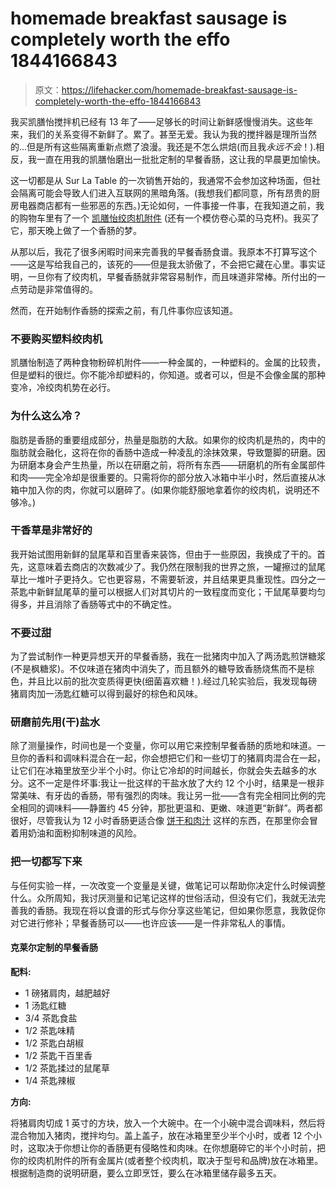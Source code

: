 # homemade breakfast sausage is completely worth the effo 1844166843

> 原文：<https://lifehacker.com/homemade-breakfast-sausage-is-completely-worth-the-effo-1844166843>

我买凯膳怡搅拌机已经有 13 年了——足够长的时间让新鲜感慢慢消失。这些年来，我们的关系变得不新鲜了。累了。甚至无爱。我认为我的搅拌器是理所当然的...但是所有这些隔离重新点燃了浪漫。我还是不怎么烘焙(而且我*永远不会*！).相反，我一直在用我的凯膳怡磨出一批批定制的早餐香肠，这让我的早晨更加愉快。

这一切都是从 Sur La Table 的一次销售开始的，我通常不会参加这种场面，但社会隔离可能会导致人们进入互联网的黑暗角落。(我想我们都同意，所有昂贵的厨房电器商店都有一些邪恶的东西。)无论如何，一件事接一件事，在我知道之前，我的购物车里有了一个 [凯膳怡绞肉机附件](https://www.surlatable.com/kitchenaid-metal-food-grinder-attachment/3984101.html?mrkgadid=1&mrkgen=gpla&mrkgbflag=0&mrkgcat=cat&acctid=21700000001683301&dskeywordid=92700052592109207&lid=92700052592109207&ds_s_kwgid=58700005772685172&ds_s_inventory_feed_id=97700000008343482&dsproductgroupid=296079404282&product_id=3984101&merchid=5755698&prodctry=US&prodlang=en&channel=local&storeid=%7Bproduct_store_id%7D&device=c&network=g&matchtype=&locationid=%7Bloc_phyiscal_ms%7D&creative=190769995565&targetid=pla-296079404282&campaignid=803390144&adgroupid=41052747309&&affsrcid=AFF0005&utm_source=google&utm_medium=cpc&utm_term=&utm_campaign=803390144&creative=190769995565&device=c&matchtype=&gclid=EAIaIQobChMI9OvX-NKd6gIVjx-tBh0CAA22EAQYAyABEgKcd_D_BwE&gclsrc=aw.ds) (还有一个模仿卷心菜的马克杯)。我买了它，那天晚上做了一个香肠的梦。



从那以后，我花了很多闲暇时间来完善我的早餐香肠食谱。我原本不打算写这个——这是写给我自己的，该死的——但是我太骄傲了，不会把它藏在心里。事实证明，一旦你有了绞肉机，早餐香肠就非常容易制作，而且味道非常棒。所付出的一点劳动是非常值得的。

然而，在开始制作香肠的探索之前，有几件事你应该知道。

### 不要购买塑料绞肉机

凯膳怡制造了两种食物粉碎机附件——一种金属的，一种塑料的。金属的比较贵，但是塑料的很烂。你不能冷却塑料的，你知道。或者可以，但是不会像金属的那种变冷，冷绞肉机势在必行。

### 为什么这么冷？

脂肪是香肠的重要组成部分，热量是脂肪的大敌。如果你的绞肉机是热的，肉中的脂肪就会融化，这将在你的香肠中造成一种凌乱的涂抹效果，导致蹩脚的研磨。因为研磨本身会产生热量，所以在研磨之前，将所有东西——研磨机的所有金属部件和肉——完全冷却是很重要的。只需将你的部分放入冰箱中半小时，然后直接从冰箱中加入你的肉，你就可以磨碎了。(如果你能舒服地拿着你的绞肉机，说明还不够冷。)



### 干香草是非常好的

我开始试图用新鲜的鼠尾草和百里香来装饰，但由于一些原因，我换成了干的。首先，这意味着去商店的次数减少了。我仍然在限制我的世界之旅，一罐擦过的鼠尾草比一堆叶子更持久。它也更容易，不需要斩波，并且结果更具重现性。四分之一茶匙中新鲜鼠尾草的量可以根据人们对其切片的一致程度而变化；干鼠尾草要均匀得多，并且消除了香肠等式中的不确定性。

### 不要过甜

为了尝试制作一种更异想天开的早餐香肠，我在一批猪肉中加入了两汤匙煎饼糖浆(不是枫糖浆)。不仅味道在猪肉中消失了，而且额外的糖导致香肠烧焦而不是棕色，并且比以前的批次变质得更快(细菌喜欢糖！).经过几轮实验后，我发现每磅猪肩肉加一汤匙红糖可以得到最好的棕色和风味。

### 研磨前先用(干)盐水

除了测量操作，时间也是一个变量，你可以用它来控制早餐香肠的质地和味道。一旦你的香料和调味料混合在一起，你会想把它们和一些切丁的猪肩肉混合在一起，让它们在冰箱里放至少半个小时。你让它冷却的时间越长，你就会失去越多的水分。这不一定是件坏事:我让一批这样的干盐水放了大约 12 个小时，结果是一根非常美味、有牙齿的香肠，带有强烈的肉味。我让另一批——含有完全相同比例的完全相同的调味料——静置约 45 分钟，那批更温和、更嫩、味道更“新鲜”。两者都很好，尽管我认为 12 小时香肠更适合像 [饼干和肉汁](https://lifehacker.com/this-three-ingredient-sausage-gravy-will-improve-your-c-1831176919) 这样的东西，在那里你会冒着用奶油和面粉抑制味道的风险。



### 把一切都写下来

与任何实验一样，一次改变一个变量是关键，做笔记可以帮助你决定什么时候调整什么。众所周知，我讨厌测量和记笔记这样的世俗活动，但没有它们，我就无法完善我的香肠。我现在将以食谱的形式与你分享这些笔记，但如果你愿意，我敦促你对它进行修补；早餐香肠可以——也许应该——是一件非常私人的事情。

#### 克莱尔定制的早餐香肠

**配料:**

*   1 磅猪肩肉，越肥越好
*   1 汤匙红糖
*   3/4 茶匙食盐
*   1/2 茶匙味精
*   1/2 茶匙白胡椒
*   1/2 茶匙干百里香
*   1/2 茶匙揉过的鼠尾草
*   1/4 茶匙辣椒

**方向:**



将猪肩肉切成 1 英寸的方块，放入一个大碗中。在一个小碗中混合调味料，然后将混合物加入猪肉，搅拌均匀。盖上盖子，放在冰箱里至少半个小时，或者 12 个小时，这取决于你想让你的香肠更有侵略性和肉味。在你想磨碎它的半个小时前，把你的绞肉机附件的所有金属片(或者整个绞肉机，取决于型号和品牌)放在冰箱里。根据制造商的说明研磨，要么立即烹饪，要么在冰箱里储存最多五天。